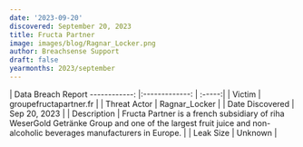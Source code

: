 ```yaml
---
date: '2023-09-20'
discovered: September 20, 2023
title: Fructa Partner
image: images/blog/Ragnar_Locker.png
author: Breachsense Support
draft: false
yearmonths: 2023/september
---
```



| Data Breach Report
------------:     |:-------------:    | :-----:|
| Victim      | groupefructapartner.fr      | 
| Threat Actor      | Ragnar_Locker      | 
| Date Discovered      | Sep 20, 2023      | 
| Description      | Fructa Partner is a french subsidiary of riha WeserGold Getränke Group and one of the largest fruit juice and non-alcoholic beverages manufacturers in Europe.      | 
| Leak Size      | Unknown      | 

